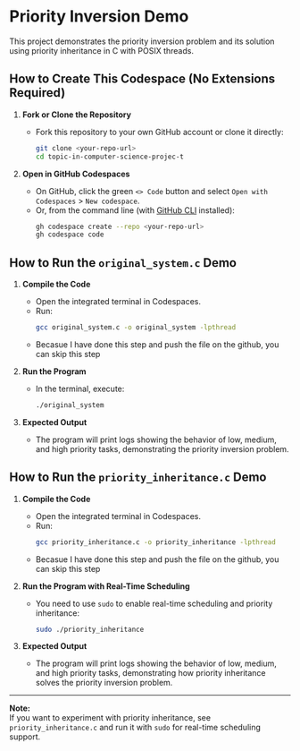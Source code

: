 # Priority Inversion Demo

This project demonstrates the priority inversion problem and its solution using priority inheritance in C with POSIX threads.

## How to Create This Codespace (No Extensions Required)

1. **Fork or Clone the Repository**
   - Fork this repository to your own GitHub account or clone it directly:
     ```bash
     git clone <your-repo-url>
     cd topic-in-computer-science-projec-t
     ```

2. **Open in GitHub Codespaces**
   - On GitHub, click the green `<> Code` button and select `Open with Codespaces` > `New codespace`.
   - Or, from the command line (with [GitHub CLI](https://cli.github.com/) installed):
     ```bash
     gh codespace create --repo <your-repo-url>
     gh codespace code
     ```

## How to Run the `original_system.c` Demo

1. **Compile the Code**
   - Open the integrated terminal in Codespaces.
   - Run:
     ```bash
     gcc original_system.c -o original_system -lpthread
     ```
   - Becasue I have done this step and push the file on the github, you can skip this step

2. **Run the Program**
   - In the terminal, execute:
     ```bash
     ./original_system
     ```

3. **Expected Output**
   - The program will print logs showing the behavior of low, medium, and high priority tasks, demonstrating the priority inversion problem.

## How to Run the `priority_inheritance.c` Demo

1. **Compile the Code**
   - Open the integrated terminal in Codespaces.
   - Run:
     ```bash
     gcc priority_inheritance.c -o priority_inheritance -lpthread
     ```
   - Becasue I have done this step and push the file on the github, you can skip this step

2. **Run the Program with Real-Time Scheduling**
   - You need to use `sudo` to enable real-time scheduling and priority inheritance:
     ```bash
     sudo ./priority_inheritance
     ```

3. **Expected Output**
   - The program will print logs showing the behavior of low, medium, and high priority tasks, demonstrating how priority inheritance solves the priority inversion problem.

---

**Note:**  
If you want to experiment with priority inheritance, see `priority_inheritance.c` and run it with `sudo` for real-time scheduling support.

